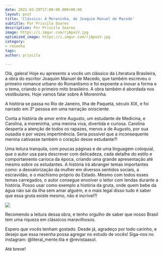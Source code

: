 ```yaml
---
date: 2021-03-29T17:00:00.000+00:00
layout: post
title: 'Clássico: A Moreninha, de Joaquim Manuel de Macedo'
subtitle: Por Priscila Soares
description: Por Priscila Soares
image: https://i.imgur.com/rjApoiV.jpg
optimized_image: https://i.imgur.com/rjApoiV.jpg
category:
- resenha
tags: 
author: priscila

---
```

Olá, galera! Hoje eu apresento a vocês um clássico da Literatura Brasileira, a obra do escritor Joaquim Manuel de Macedo, que também escreveu o primeiro romance urbano do Romantismo e foi expoente a inovar a forma e o tema, criando o primeiro mito brasileiro. A obra também é abordada nos vestibulares. Hoje vamos falar sobre A Moreninha.

A história se passa no Rio de Janeiro, Ilha de Paquetá, século XIX, e foi narrado em 3° pessoa em uma narração onisciente.

Conta a história de amor entre Augusto, um estudante de Medicina, e Carolina, a moreninha, uma menina viva, divertida e curiosa. Carolina desperta a atenção de todos os rapazes, menos a de Augusto, por sua ousadia e por vezes impertinência. Seria possível que a inconsequente menina cativasse também o coração desse estudante?!

Uma leitura tranquila, com poucas páginas e de uma linguagem coloquial, que o autor usa para descrever com delicadeza, cada detalhe do estilo e comportamento carioca da época, criando uma grande apresentação até mesmo sobre os estudantes. A história irá abranger temas importantes como: a desvalorização da mulher em diversos sentidos sociais, a escravidão, e o machismo próprio do Estado. Mesmo com todos esses temas carregados, o autor consegue envolver o leitor com lendas durante a história. Posso usar como exemplo a história da gruta, onde quem bebe da água não sai da ilha sem amar alguém, e o mais legal disso tudo é saber que essa gruta existe mesmo, não é incrível?!

![](https://i.imgur.com/lLHc7jp.jpg)

Recomendo a leitura dessa obra, e tenho orgulho de saber que nosso Brasil tem uma riqueza em clássicos maravilhosos.

Espero que vocês tenham gostado. Desde já, agradeço por todo carinho, e desejo que essa resenha possa agregar no estudo de vocês! Siga-nos no instagram: @literal_mente.tila e @revistaasol.

Até breve!